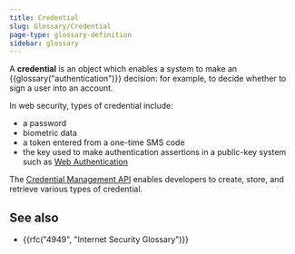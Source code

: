 ```yaml
---
title: Credential
slug: Glossary/Credential
page-type: glossary-definition
sidebar: glossary
---
```


A **credential** is an object which enables a system to make an {{glossary("authentication")}} decision: for example, to decide whether to sign a user into an account.

In web security, types of credential include:

- a password
- biometric data
- a token entered from a one-time SMS code
- the key used to make authentication assertions in a public-key system such as [Web Authentication](/en-US/docs/Web/API/Web_Authentication_API)

The [Credential Management API](/en-US/docs/Web/API/Credential_Management_API) enables developers to create, store, and retrieve various types of credential.

## See also

- {{rfc("4949", "Internet Security Glossary")}}

